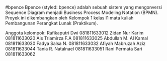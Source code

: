 #bpence
Bpence (styled: bpence) adalah sebuah sistem yang mengonversi Sequence Diagram menjadi Business Process Modeling Notation (BPMN). Proyek ini dikembangkan oleh Kelompok 1 kelas I1 mata kuliah Pembangunan Perangkat Lunak (Praktikum).

Anggota kelompok:
Rafikaputri Dwi 081811633012
Zidan Nur Karim 081811633020
Ais Triamirza F.A 081811633025
Abdullah M. Al Kamal 081811633030
Fadya Salsa N. 081811633032
Afiyah Mabruzah Aziz 081811633044
Tania R. Natalnael 081811633051
Rani Permata Sari 081811633062
